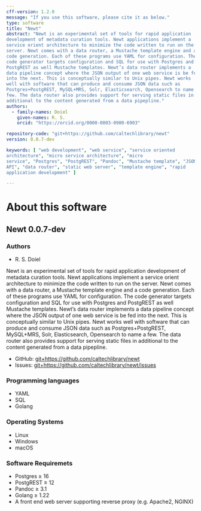 ```yaml
---
cff-version: 1.2.0
message: "If you use this software, please cite it as below."
type: software
title: "Newt"
abstract: "Newt is an experimental set of tools for rapid application
development of metadata curation tools. Newt applications implement a
service orient architecture to minimize the code written to run on the
server. Newt comes with a data router, a Mustache template engine and a
code generation. Each of these programs use YAML for configuration. The
code generator targets configuration and SQL for use with Postgres and
PostgREST as well Mustache templates. Newt’s data router implements a
data pipeline concept where the JSON output of one web service is be fed
into the next. This is conceptually similar to Unix pipes. Newt works
well with software that can produce and consume JSON data such as
Postgres+PostgREST, MySQL+MRS, Solr, Elasticsearch, Opensearch to name a
few. The data router also provides support for serving static files in
additional to the content generated from a data pipepline."
authors:
  - family-names: Doiel
    given-names: R. S.
    orcid: "https://orcid.org/0000-0003-0900-6903"

repository-code: "git+https://github.com/caltechlibrary/newt"
version: 0.0.7-dev

keywords: [ "web development", "web service", "service oriented
architecture", "micro service architecture", "micro
service", "Postgres", "PostgREST", "Pandoc", "Mustache template", "JSON
API", "data router", "static web server", "template engine", "rapid
application development" ]

---
```


About this software
===================

## Newt 0.0.7-dev

### Authors

- R. S. Doiel



Newt is an experimental set of tools for rapid application development
of metadata curation tools. Newt applications implement a service orient
architecture to minimize the code written to run on the server. Newt
comes with a data router, a Mustache template engine and a code
generation. Each of these programs use YAML for configuration. The code
generator targets configuration and SQL for use with Postgres and
PostgREST as well Mustache templates. Newt’s data router implements a
data pipeline concept where the JSON output of one web service is be fed
into the next. This is conceptually similar to Unix pipes. Newt works
well with software that can produce and consume JSON data such as
Postgres+PostgREST, MySQL+MRS, Solr, Elasticsearch, Opensearch to name a
few. The data router also provides support for serving static files in
additional to the content generated from a data pipepline.


- GitHub: <git+https://github.com/caltechlibrary/newt>
- Issues: <git+https://github.com/caltechlibrary/newt/issues>


### Programming languages

- YAML
- SQL
- Golang

### Operating Systems

- Linux
- Windows
- macOS

### Software Requiremets

- Postgres ≥ 16
- PostgREST ≥ 12
- Pandoc ≥ 3.1
- Golang ≥ 1.22
- A front end web server supporting reverse proxy (e.g. Apache2, NGINX)
